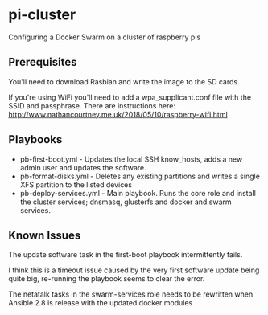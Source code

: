 # pi-cluster
Configuring a Docker Swarm on a cluster of raspberry pis


## Prerequisites

You'll need to download Rasbian and write the image to the SD cards.

If you're using WiFi you'll need to add a wpa_supplicant.conf file with the SSID and passphrase. There are instructions here: http://www.nathancourtney.me.uk/2018/05/10/raspberry-wifi.html

## Playbooks

* pb-first-boot.yml - Updates the local SSH know_hosts, adds a new admin user and updates the software.
* pb-format-disks.yml - Deletes any existing partitions and writes a single XFS partition to the listed devices
* pb-deploy-services.yml - Main playbook. Runs the core role and install the cluster services; dnsmasq, glusterfs and docker and swarm services.

## Known Issues

The update software task in the first-boot playbook intermittently fails.

I think this is a timeout issue caused by the very first software update being quite big, re-running the playbook seems to clear the error.

The netatalk tasks in the swarm-services role needs to be rewritten when Ansible 2.8 is release with the updated docker modules